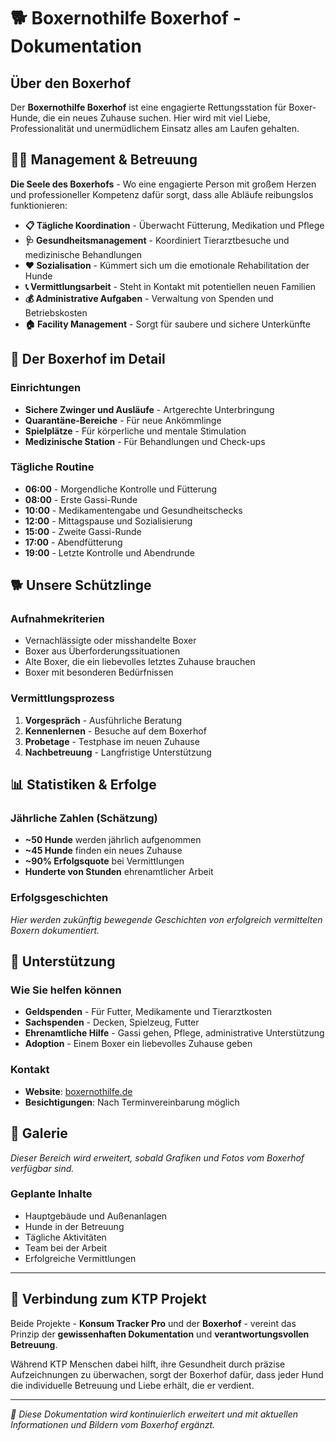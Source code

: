 # 🐕 Boxernothilfe Boxerhof - Dokumentation

## Über den Boxerhof

Der **Boxernothilfe Boxerhof** ist eine engagierte Rettungsstation für Boxer-Hunde, die ein neues Zuhause suchen. Hier wird mit viel Liebe, Professionalität und unermüdlichem Einsatz alles am Laufen gehalten.

## 👩‍💼 Management & Betreuung

**Die Seele des Boxerhofs** - Wo eine engagierte Person mit großem Herzen und professioneller Kompetenz dafür sorgt, dass alle Abläufe reibungslos funktionieren:

- **📋 Tägliche Koordination** - Überwacht Fütterung, Medikation und Pflege
- **🩺 Gesundheitsmanagement** - Koordiniert Tierarztbesuche und medizinische Behandlungen  
- **❤️ Sozialisation** - Kümmert sich um die emotionale Rehabilitation der Hunde
- **📞 Vermittlungsarbeit** - Steht in Kontakt mit potentiellen neuen Familien
- **💰 Administrative Aufgaben** - Verwaltung von Spenden und Betriebskosten
- **🏠 Facility Management** - Sorgt für saubere und sichere Unterkünfte

## 🏡 Der Boxerhof im Detail

### Einrichtungen
- **Sichere Zwinger und Ausläufe** - Artgerechte Unterbringung
- **Quarantäne-Bereiche** - Für neue Ankömmlinge
- **Spielplätze** - Für körperliche und mentale Stimulation
- **Medizinische Station** - Für Behandlungen und Check-ups

### Tägliche Routine
- **06:00** - Morgendliche Kontrolle und Fütterung
- **08:00** - Erste Gassi-Runde
- **10:00** - Medikamentengabe und Gesundheitschecks
- **12:00** - Mittagspause und Sozialisierung
- **15:00** - Zweite Gassi-Runde
- **17:00** - Abendfütterung
- **19:00** - Letzte Kontrolle und Abendrunde

## 🐕 Unsere Schützlinge

### Aufnahmekriterien
- Vernachlässigte oder misshandelte Boxer
- Boxer aus Überforderungssituationen  
- Alte Boxer, die ein liebevolles letztes Zuhause brauchen
- Boxer mit besonderen Bedürfnissen

### Vermittlungsprozess
1. **Vorgespräch** - Ausführliche Beratung
2. **Kennenlernen** - Besuche auf dem Boxerhof
3. **Probetage** - Testphase im neuen Zuhause
4. **Nachbetreuung** - Langfristige Unterstützung

## 📊 Statistiken & Erfolge

### Jährliche Zahlen (Schätzung)
- **~50 Hunde** werden jährlich aufgenommen
- **~45 Hunde** finden ein neues Zuhause
- **~90% Erfolgsquote** bei Vermittlungen
- **Hunderte von Stunden** ehrenamtlicher Arbeit

### Erfolgsgeschichten
*Hier werden zukünftig bewegende Geschichten von erfolgreich vermittelten Boxern dokumentiert.*

## 🤝 Unterstützung

### Wie Sie helfen können
- **Geldspenden** - Für Futter, Medikamente und Tierarztkosten
- **Sachspenden** - Decken, Spielzeug, Futter
- **Ehrenamtliche Hilfe** - Gassi gehen, Pflege, administrative Unterstützung
- **Adoption** - Einem Boxer ein liebevolles Zuhause geben

### Kontakt
- **Website**: [boxernothilfe.de](https://www.boxernothilfe.de/unser-boxerhof/)
- **Besichtigungen**: Nach Terminvereinbarung möglich

## 📸 Galerie

*Dieser Bereich wird erweitert, sobald Grafiken und Fotos vom Boxerhof verfügbar sind.*

### Geplante Inhalte
- Hauptgebäude und Außenanlagen
- Hunde in der Betreuung
- Tägliche Aktivitäten
- Team bei der Arbeit
- Erfolgreiche Vermittlungen

---

## 🔗 Verbindung zum KTP Projekt

Beide Projekte - **Konsum Tracker Pro** und der **Boxerhof** - vereint das Prinzip der **gewissenhaften Dokumentation** und **verantwortungsvollen Betreuung**. 

Während KTP Menschen dabei hilft, ihre Gesundheit durch präzise Aufzeichnungen zu überwachen, sorgt der Boxerhof dafür, dass jeder Hund die individuelle Betreuung und Liebe erhält, die er verdient.

---

*💝 Diese Dokumentation wird kontinuierlich erweitert und mit aktuellen Informationen und Bildern vom Boxerhof ergänzt.*